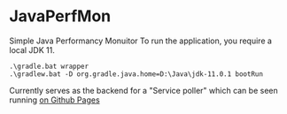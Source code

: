 # JavaPerfMon
Simple Java Performancy Monuitor
To run the application, you require a local JDK 11.

    .\gradle.bat wrapper
    .\gradlew.bat -D org.gradle.java.home=D:\Java\jdk-11.0.1 bootRun

Currently serves as the backend for a "Service poller" which can be seen running [on Github Pages](https://hemmels.github.io/reactapp)
